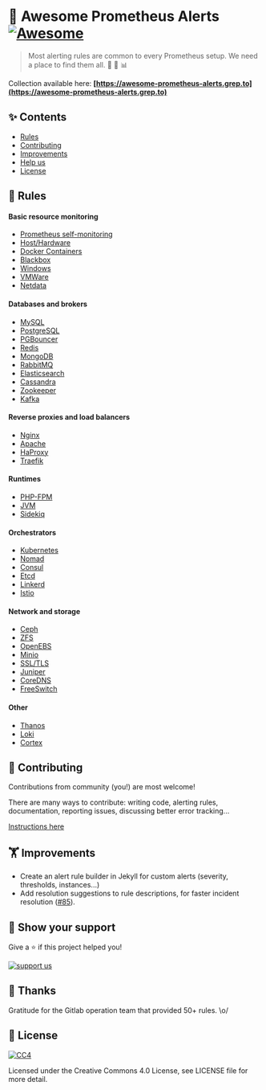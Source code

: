 # 👋 Awesome Prometheus Alerts [![Awesome](https://awesome.re/badge-flat.svg)](https://awesome.re)

> Most alerting rules are common to every Prometheus setup. We need a place to find them all. 🤘 🚨 📊

Collection available here: **[https://awesome-prometheus-alerts.grep.to](https://awesome-prometheus-alerts.grep.to)**

## ✨ Contents

- [Rules](#-rules)
- [Contributing](#-contributing)
- [Improvements](#-improvements)
- [Help us](#-show-your-support)
- [License](#-license)

## 🚨 Rules

#### Basic resource monitoring

- [Prometheus self-monitoring](https://awesome-prometheus-alerts.grep.to/rules#prometheus-internals)
- [Host/Hardware](https://awesome-prometheus-alerts.grep.to/rules#host-and-hardware)
- [Docker Containers](https://awesome-prometheus-alerts.grep.to/rules#docker-containers)
- [Blackbox](https://awesome-prometheus-alerts.grep.to/rules#blackbox)
- [Windows](https://awesome-prometheus-alerts.grep.to/rules#windows-server)
- [VMWare](https://awesome-prometheus-alerts.grep.to/rules#vmware)
- [Netdata](https://awesome-prometheus-alerts.grep.to/rules#netdata)

#### Databases and brokers

- [MySQL](https://awesome-prometheus-alerts.grep.to/rules#mysql)
- [PostgreSQL](https://awesome-prometheus-alerts.grep.to/rules#postgresql)
- [PGBouncer](https://awesome-prometheus-alerts.grep.to/rules#pgbouncer)
- [Redis](https://awesome-prometheus-alerts.grep.to/rules#redis)
- [MongoDB](https://awesome-prometheus-alerts.grep.to/rules#mongodb)
- [RabbitMQ](https://awesome-prometheus-alerts.grep.to/rules#rabbitmq)
- [Elasticsearch](https://awesome-prometheus-alerts.grep.to/rules#elasticsearch)
- [Cassandra](https://awesome-prometheus-alerts.grep.to/rules#cassandra)
- [Zookeeper](https://awesome-prometheus-alerts.grep.to/rules#zookeeper)
- [Kafka](https://awesome-prometheus-alerts.grep.to/rules#kafka)

#### Reverse proxies and load balancers

- [Nginx](https://awesome-prometheus-alerts.grep.to/rules#nginx)
- [Apache](https://awesome-prometheus-alerts.grep.to/rules#apache)
- [HaProxy](https://awesome-prometheus-alerts.grep.to/rules#haproxy)
- [Traefik](https://awesome-prometheus-alerts.grep.to/rules#traefik)

#### Runtimes

- [PHP-FPM](https://awesome-prometheus-alerts.grep.to/rules#php-fpm)
- [JVM](https://awesome-prometheus-alerts.grep.to/rules#jvm)
- [Sidekiq](https://awesome-prometheus-alerts.grep.to/rules#sidekiq)

#### Orchestrators
- [Kubernetes](https://awesome-prometheus-alerts.grep.to/rules#kubernetes)
- [Nomad](https://awesome-prometheus-alerts.grep.to/rules#nomad)
- [Consul](https://awesome-prometheus-alerts.grep.to/rules#consul)
- [Etcd](https://awesome-prometheus-alerts.grep.to/rules#etcd)
- [Linkerd](https://awesome-prometheus-alerts.grep.to/rules#linkerd)
- [Istio](https://awesome-prometheus-alerts.grep.to/rules#istio)

#### Network and storage

- [Ceph](https://awesome-prometheus-alerts.grep.to/rules#ceph)
- [ZFS](https://awesome-prometheus-alerts.grep.to/rules#zfs)
- [OpenEBS](https://awesome-prometheus-alerts.grep.to/rules#openebs)
- [Minio](https://awesome-prometheus-alerts.grep.to/rules#minio)
- [SSL/TLS](https://awesome-prometheus-alerts.grep.to/rules#ssl/tls)
- [Juniper](https://awesome-prometheus-alerts.grep.to/rules#juniper)
- [CoreDNS](https://awesome-prometheus-alerts.grep.to/rules#coredns)
- [FreeSwitch](https://awesome-prometheus-alerts.grep.to/rules#freeswitch)

#### Other

- [Thanos](https://awesome-prometheus-alerts.grep.to/rules#thanos)
- [Loki](https://awesome-prometheus-alerts.grep.to/rules#loki)
- [Cortex](https://awesome-prometheus-alerts.grep.to/rules#cortex)

## 🤝 Contributing

Contributions from community (you!) are most welcome!

There are many ways to contribute: writing code, alerting rules, documentation, reporting issues, discussing better error tracking...

[Instructions here](CONTRIBUTING.md)

## 🏋️ Improvements

- Create an alert rule builder in Jekyll for custom alerts (severity, thresholds, instances...)
- Add resolution suggestions to rule descriptions, for faster incident resolution ([#85](https://github.com/samber/awesome-prometheus-alerts/issues/85)).

## 💫 Show your support

Give a ⭐️ if this project helped you!

[![support us](https://c5.patreon.com/external/logo/become_a_patron_button.png)](https://www.patreon.com/samber)

## 👏 Thanks

Gratitude for the Gitlab operation team that provided 50+ rules. \o/

## 📝 License

[![CC4](https://mirrors.creativecommons.org/presskit/cc.srr.primary.svg)](https://creativecommons.org/licenses/by/4.0/legalcode)

Licensed under the Creative Commons 4.0 License, see LICENSE file for more detail.
